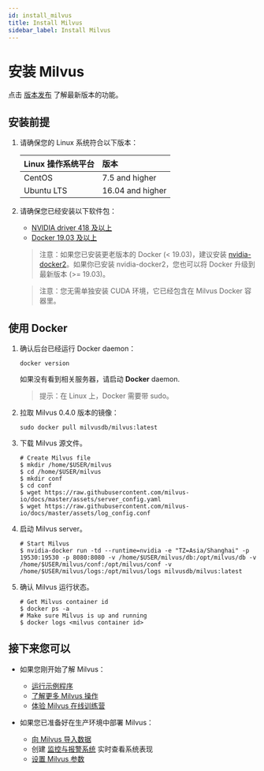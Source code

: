 ```yaml
---
id: install_milvus
title: Install Milvus
sidebar_label: Install Milvus
---
```

# 安装 Milvus

点击 [版本发布](../Releases/v0.4.0.md) 了解最新版本的功能。

## 安装前提

1. 请确保您的 Linux 系统符合以下版本：

   | Linux 操作系统平台 | 版本             |
   | :----------------- | :--------------- |
   | CentOS             | 7.5 and higher   |
   | Ubuntu LTS         | 16.04 and higher |

2. 请确保您已经安装以下软件包：

   - [NVIDIA driver 418 及以上](https://docs.nvidia.com/cuda/cuda-installation-guide-linux/index.html)
   - [Docker 19.03 及以上](https://docs.docker.com/engine/installation/linux/docker-ce/ubuntu/)
   
   > 注意：如果您已安装更老版本的 Docker (< 19.03)，建议安装 [nvidia-docker2](https://github.com/NVIDIA/nvidia-docker/wiki/Installation-(version-2.0))。如果你已安装 nvidia-docker2，您也可以将 Docker 升级到最新版本 (>= 19.03)。
   
   > 注意：您无需单独安装 CUDA 环境，它已经包含在 Milvus Docker 容器里。
   
## 使用 Docker

1. 确认后台已经运行 Docker daemon：

   ```
   docker version
   ```

   如果没有看到相关服务器，请启动 **Docker** daemon.

   > 提示：在 Linux 上，Docker 需要带 sudo。

2. 拉取 Milvus 0.4.0 版本的镜像：

   ```
   sudo docker pull milvusdb/milvus:latest
   ```

3. 下载 Milvus 源文件。

   ```shell
   # Create Milvus file
   $ mkdir /home/$USER/milvus
   $ cd /home/$USER/milvus
   $ mkdir conf
   $ cd conf
   $ wget https://raw.githubusercontent.com/milvus-io/docs/master/assets/server_config.yaml
   $ wget https://raw.githubusercontent.com/milvus-io/docs/master/assets/log_config.conf
   ```

4. 启动 Milvus server。

   ```shell
   # Start Milvus
   $ nvidia-docker run -td --runtime=nvidia -e "TZ=Asia/Shanghai" -p 19530:19530 -p 8080:8080 -v /home/$USER/milvus/db:/opt/milvus/db -v /home/$USER/milvus/conf:/opt/milvus/conf -v /home/$USER/milvus/logs:/opt/milvus/logs milvusdb/milvus:latest
   ```

5. 确认 Milvus 运行状态。

   ```shell
   # Get Milvus container id
   $ docker ps -a
   # Make sure Milvus is up and running
   $ docker logs <milvus container id>
   ```

## 接下来您可以

- 如果您刚开始了解 Milvus：

  - [运行示例程序](example_code.md)
  - [了解更多 Milvus 操作](milvus_operations.md)
  - [体验 Milvus 在线训练营](https://github.com/milvus-io/bootcamp)

- 如果您已准备好在生产环境中部署 Milvus：

  - [向 Milvus 导入数据](import_data.md)
  - 创建 [监控与报警系统](monitor.md) 实时查看系统表现
  - [设置 Milvus 参数](../reference/milvus_config.md)
